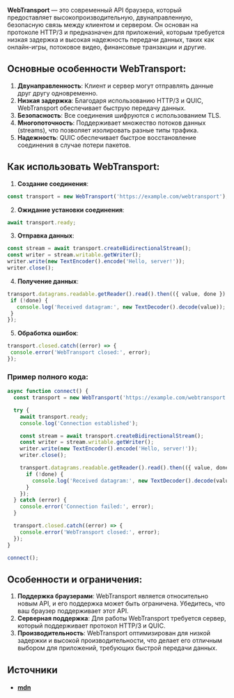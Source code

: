 **WebTransport** — это современный API браузера, который предоставляет высокопроизводительную, двунаправленную, безопасную связь между клиентом и сервером. Он основан на протоколе HTTP/3 и предназначен для приложений, которым требуется низкая задержка и высокая надежность передачи данных, таких как онлайн-игры, потоковое видео, финансовые транзакции и другие.

## Основные особенности WebTransport:

1. **Двунаправленность**: Клиент и сервер могут отправлять данные друг другу одновременно.
2. **Низкая задержка**: Благодаря использованию HTTP/3 и QUIC, WebTransport обеспечивает быструю передачу данных.
3. **Безопасность**: Все соединения шифруются с использованием TLS.
4. **Многопоточность**: Поддерживает множество потоков данных (streams), что позволяет изолировать разные типы трафика.
5. **Надежность**: QUIC обеспечивает быстрое восстановление соединения в случае потери пакетов.

## Как использовать WebTransport:

1. **Создание соединения**:
```javascript
const transport = new WebTransport('https://example.com/webtransport');
```

2. **Ожидание установки соединения**:
```javascript
await transport.ready;
```

3. **Отправка данных**:
```javascript
const stream = await transport.createBidirectionalStream();
const writer = stream.writable.getWriter();
writer.write(new TextEncoder().encode('Hello, server!'));
writer.close();
```

4. **Получение данных**:
```javascript
transport.datagrams.readable.getReader().read().then(({ value, done }) => {
 if (!done) {
   console.log('Received datagram:', new TextDecoder().decode(value));
 }
});
```

5. **Обработка ошибок**:
```javascript
transport.closed.catch((error) => {
 console.error('WebTransport closed:', error);
});
```

### Пример полного кода:

```javascript
async function connect() {
  const transport = new WebTransport('https://example.com/webtransport');

  try {
    await transport.ready;
    console.log('Connection established');

    const stream = await transport.createBidirectionalStream();
    const writer = stream.writable.getWriter();
    writer.write(new TextEncoder().encode('Hello, server!'));
    writer.close();

    transport.datagrams.readable.getReader().read().then(({ value, done }) => {
      if (!done) {
        console.log('Received datagram:', new TextDecoder().decode(value));
      }
    });
  } catch (error) {
    console.error('Connection failed:', error);
  }

  transport.closed.catch((error) => {
    console.error('WebTransport closed:', error);
  });
}

connect();
```

## Особенности и ограничения:

1. **Поддержка браузерами**: WebTransport является относительно новым API, и его поддержка может быть ограничена. Убедитесь, что ваш браузер поддерживает этот API.
2. **Серверная поддержка**: Для работы WebTransport требуется сервер, который поддерживает протокол HTTP/3 и QUIC.
3. **Производительность**: WebTransport оптимизирован для низкой задержки и высокой производительности, что делает его отличным выбором для приложений, требующих быстрой передачи данных.

## Источники
- #### [mdn](https://developer.mozilla.org/en-US/docs/Web/API/WebTransport)